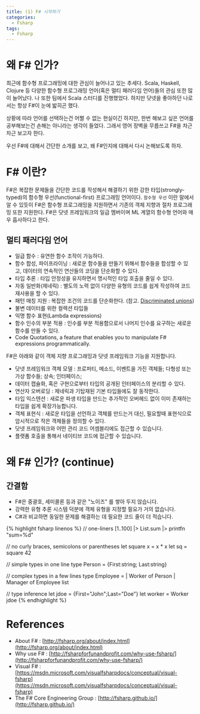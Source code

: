 ```yaml
---
title: (1) F# 시작하기
categories:
  - Fsharp
tags:
  - Fsharp
---
```


# 왜 F# 인가?
최근에 함수형 프로그래밍에 대한 관심이 늘어나고 있는 추세다. Scala, Haskell, Clojure 등 다양한 함수형 프로그래밍 언어(혹은 멀티 패러다임 언어)들의 관심 또한 많이 늘어났다. 나 또한 팀에서 Scala 스터디를 진행했었다. 하지만 닷넷을 좋아하던 나로서는 항상 F#이 눈에 밟히곤 했다. 

상황에 따라 언어를 선택하는건 어쩔 수 없는 현실이긴 하지만, 한번 해보고 싶은 언어를 공부해보는건 손해는 아니라는 생각이 들었다. 그래서 영어 장벽을 무릅쓰고 F#을 차근차근 보고자 한다.

우선 F#에 대해서 간단한 소개를 보고, 왜 F#인지에 대해서 다시 논해보도록 하자.

# F# 이란?
F#은 복잡한 문제들을 간단한 코드를 작성해서 해결하기 위한 강한 타입(strongly-typed)의 함수형 우선(functional-first) 프로그래밍 언어이다. `함수형 우선` 이란 말에서 알 수 있듯이 F#은 함수형 프로그래밍을 지원하면서 기존의 객체 지향과 절차 프로그래밍 또한 지원한다. F#은 닷넷 프레임워크의 일급 멤버이며 ML 계열의 함수형 언어와 매우 흡사하다고 한다.

## 멀티 패러다임 언어
- 일급 함수 : 유연한 함수 조작이 가능하다.
- 함수 합성, 파이프라이닝 : 새로운 함수들을 만들기 위해서 함수들을 합성할 수 있고, 데이터의 연속적인 연산들의 코딩을 단순화할 수 있다.
- 타입 추론 : 타입 안정성을 유지하면서 명시적인 타입 호출을 줄일 수 있다.
- 자동 일반화(제네릭) : 별도의 노력 없이 다양한 유형의 코드를 쉽게 작성하여 코드 재사용을 할 수 있다.
- 패턴 매칭 지원 : 복잡한 조건의 코드를 단순화한다. (참고. [Discriminated unions](https://docs.microsoft.com/ko-kr/dotnet/fsharp/language-reference/discriminated-unions))
- 불변 데이터를 위한 컬렉션 타입들
- 익명 함수 표현(Lambda expressions)
- 함수 인수의 부분 적용 : 인수를 부분 적용함으로서 나머지 인수를 요구하는 새로운 함수를 만들 수 있다.
- Code Quotations, a feature that enables you to manipulate F# expressions programmatically. 

F#은 아래와 같이 객체 지향 프로그래밍과 닷넷 프레임워크 기능을 지원합니다.
- 닷넷 프레임워크 객체 모델 : 프로퍼티, 메소드, 이벤트을 가진 객체들; 다형성 또는 가상 함수들; 상속; 인터페이스;
- 데이터 캡슐화, 혹은 구현으로부터 타입의 공개된 인터페이스의 분리할 수 있다.
- 연산자 오버로딩 : 제네릭과 기탑재된 기본 타입들에도 잘 동작한다.
- 타입 익스텐션 : 새로운 파생 타입을 만드는 추가적인 오버헤드 없이 이미 존재하는 타입을 쉽게 확장가능합니다.
- 객체 표현식 : 새로운 타입을 선언하고 객체를 만드는거 대신, 필요할때 표현식으로 암시적으로 작은 객체들을 정의할 수 있다.
- 닷넷 프레임워크와 어떤 관리 코드 어셈블리에도 접근할 수 있습니다.
- 플랫폼 호출을 통해서 네이티브 코드에 접근할 수 있습니다.

# 왜 F# 인가? (continue)
## 간결함
- F#은 중괄호, 세미콜론 등과 같은 "노이즈" 를 쌓아 두지 않습니다.
- 강력한 유형 추론 시스템 덕분에 객체 유형을 지정할 필요가 거의 없습니다.
- C#과 비교하면 동일한 문제를 해결하는 데 필요한 코드 줄이 더 적습니다.

{% highlight fsharp linenos %}
// one-liners
[1..100] |> List.sum |> printfn "sum=%d"

// no curly braces, semicolons or parentheses
let square x = x * x
let sq = square 42 

// simple types in one line
type Person = {First:string; Last:string}

// complex types in a few lines
type Employee = 
  | Worker of Person
  | Manager of Employee list

// type inference
let jdoe = {First="John";Last="Doe"}
let worker = Worker jdoe
{% endhighlight %}

# References
- About F# : [http://fsharp.org/about/index.html](http://fsharp.org/about/index.html)
- Why use F# : [http://fsharpforfunandprofit.com/why-use-fsharp/](http://fsharpforfunandprofit.com/why-use-fsharp/)
- Visual F# : [https://msdn.microsoft.com/visualfsharpdocs/conceptual/visual-fsharp](https://msdn.microsoft.com/visualfsharpdocs/conceptual/visual-fsharp)
- The F# Core Engineering Group : [http://fsharp.github.io/](http://fsharp.github.io/)
